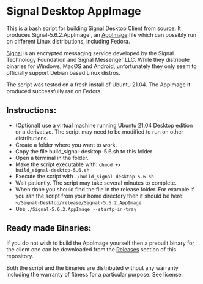# Signal Desktop AppImage

This is a bash script for building Signal Desktop Client from source. It produces Signal-5.6.2.AppImage , an [AppImage](https://en.wikipedia.org/wiki/AppImage) file which can possibly run on different Linux distributions, including Fedora.

[Signal](https://www.signal.org/) is an encrypted messaging service developed by the Signal Technology Foundation and Signal Messenger LLC. 
While they distribute binaries for Windows, MacOS and Android, unfortunately they only seem to officially support Debian based Linux distros.  

The script was tested on a fresh install of Ubuntu 21.04. The AppImage it produced successfully ran on Fedora.

## Instructions:

- (Optional) use a virtual machine running Ubuntu 21.04 Desktop edition or a derivative. The script may need to be modified to run on other distributions.
- Create a folder where you want to work. 
- Copy the file build_signal-desktop-5.6.sh to this folder
- Open a terminal in the folder.
- Make the script executable with: <code>chmod +x build_signal-desktop-5.6.sh </code>
- Execute the script with <code>./build_signal-desktop-5.6.sh </code>
- Wait patiently. The script may take several minutes to complete.
- When done you should find the file in the release folder. For example if you ran the script from your home directory then it should be here: <code>~/Signal-Desktop/release/Signal-5.6.2.AppImage</code>
 - Use <code>./Signal-5.6.2.AppImage --startp-in-tray</code>

## Ready made Binaries:

If you do not wish to build the AppImage yourself then a prebuilt binary for the client one can be downloaded from the [Releases](https://github.com/mosssahel/Signal-Desktop-AppImage/releases) section of this repository. 

Both the script and the binaries are distributed without any warranty including the warranty of fitness for a particular purpose. See license.
